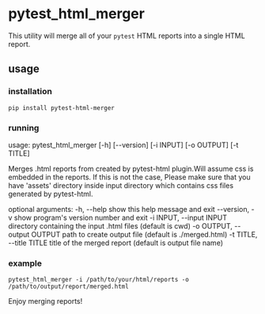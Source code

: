 # pytest_html_merger

This utility will merge all of your `pytest` HTML reports into a single HTML report.

## usage

### installation
`pip install pytest-html-merger`

### running
usage: pytest_html_merger [-h] [--version] [-i INPUT] [-o OUTPUT] [-t TITLE]

Merges .html reports from created by pytest-html plugin.Will assume css is embedded in the reports. 
If this is not the case, Please make sure that you have 'assets' directory inside input directory 
which contains css files generated by pytest-html.

optional arguments:
  -h, --help            show this help message and exit
  --version, -v         show program's version number and exit
  -i INPUT, --input INPUT
                        directory containing the input .html files (default is cwd)
  -o OUTPUT, --output OUTPUT
                        path to create output file (default is ./merged.html)
  -t TITLE, --title TITLE
                        title of the merged report (default is output file name)

### example
`pytest_html_merger -i /path/to/your/html/reports -o /path/to/output/report/merged.html`

Enjoy merging reports!
